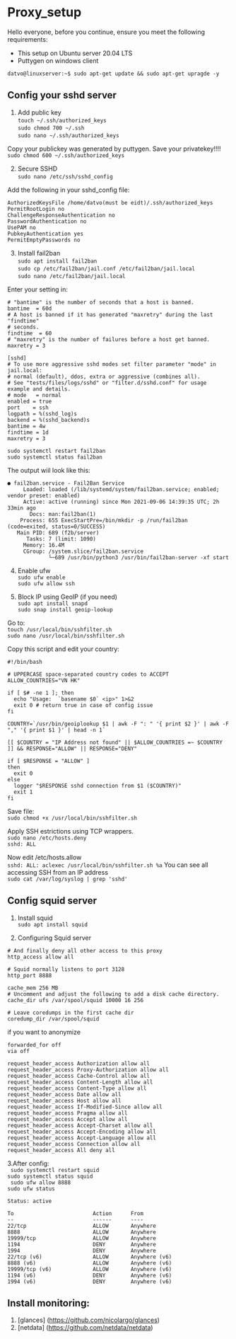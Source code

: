 # Proxy_setup
Hello everyone, before you continue, ensure you meet the following requirements:
* This setup on Ubuntu server 20.04 LTS
* Puttygen on windows client

`datvo@linuxserver:~$ sudo apt-get update && sudo apt-get upragde -y`

## Config your sshd server

1. Add public key \
`touch ~/.ssh/authorized_keys` \
`sudo chmod 700 ~/.ssh` \
`sudo nano ~/.ssh/authorized_keys ` 

Copy your publickey was generated by puttygen. Save your privatekey!!!! \
`sudo chmod 600 ~/.ssh/authorized_keys`

2. Secure SSHD \
`sudo nano /etc/ssh/sshd_config` 
  
Add the following in your sshd_config file: 
  
```
AuthorizedKeysFile /home/datvo(must be eidt)/.ssh/authorized_keys 
PermitRootLogin no 
ChallengeResponseAuthentication no 
PasswordAuthentication no 
UsePAM no 
PubkeyAuthentication yes 
PermitEmptyPasswords no
```

3. Install fail2ban \
`sudo apt install fail2ban` \
`sudo cp /etc/fail2ban/jail.conf /etc/fail2ban/jail.local` \
`sudo nano /etc/fail2ban/jail.local`  
  
Enter your setting in:
```
# "bantime" is the number of seconds that a host is banned.  
bantime  = 60d 
# A host is banned if it has generated "maxretry" during the last "findtime" 
# seconds. 
findtime  = 60 
# "maxretry" is the number of failures before a host get banned. 
maxretry = 3 
```
  
```
[sshd] 
# To use more aggressive sshd modes set filter parameter "mode" in jail.local: 
# normal (default), ddos, extra or aggressive (combines all). 
# See "tests/files/logs/sshd" or "filter.d/sshd.conf" for usage example and details. 
# mode   = normal 
enabled = true 
port    = ssh 
logpath = %(sshd_log)s 
backend = %(sshd_backend)s 
bantime = 4w 
findtime = 1d 
maxretry = 3
```
  
`sudo systemctl restart fail2ban` \
`sudo systemctl status fail2ban` 
    
The output wiil look like this: 
```
● fail2ban.service - Fail2Ban Service
     Loaded: loaded (/lib/systemd/system/fail2ban.service; enabled; vendor preset: enabled)
     Active: active (running) since Mon 2021-09-06 14:39:35 UTC; 2h 33min ago
       Docs: man:fail2ban(1)
    Process: 655 ExecStartPre=/bin/mkdir -p /run/fail2ban (code=exited, status=0/SUCCESS)
   Main PID: 689 (f2b/server)
      Tasks: 7 (limit: 1090)
     Memory: 16.4M
     CGroup: /system.slice/fail2ban.service
             └─689 /usr/bin/python3 /usr/bin/fail2ban-server -xf start

```
    
4. Enable ufw \
`sudo ufw enable` \
`sudo ufw allow ssh`  
    
5. Block IP using GeoIP (if you need) \
  `sudo apt install snapd` \
  `sudo snap install geoip-lookup` 
  
  Go to: \
  `touch /usr/local/bin/sshfilter.sh` \
  `sudo nano /usr/local/bin/sshfilter.sh`  
    
Copy this script and edit your country: 
    
```
#!/bin/bash

# UPPERCASE space-separated country codes to ACCEPT
ALLOW_COUNTRIES="VN HK"

if [ $# -ne 1 ]; then
  echo "Usage:  `basename $0` <ip>" 1>&2
  exit 0 # return true in case of config issue
fi

COUNTRY=`/usr/bin/geoiplookup $1 | awk -F ": " '{ print $2 }' | awk -F "," '{ print $1 }' | head -n 1`

[[ $COUNTRY = "IP Address not found" || $ALLOW_COUNTRIES =~ $COUNTRY ]] && RESPONSE="ALLOW" || RESPONSE="DENY"

if [ $RESPONSE = "ALLOW" ]
then
  exit 0
else
  logger "$RESPONSE sshd connection from $1 ($COUNTRY)"
  exit 1
fi

```

Save file: \
`sudo chmod +x /usr/local/bin/sshfilter.sh` 
    
Apply SSH estrictions using TCP wrappers. \
`sudo nano /etc/hosts.deny` \
`sshd: ALL`

Now edit /etc/hosts.allow \
`sshd: ALL: aclexec /usr/local/bin/sshfilter.sh %a` You can see all accessing SSH from an IP address \
`sudo cat /var/log/syslog | grep 'sshd'`

## Config squid server
  
1. Install squid \
`sudo apt install squid`
    
2. Configuring Squid server
  
```
# And finally deny all other access to this proxy
http_access allow all

# Squid normally listens to port 3128
http_port 8888

cache_mem 256 MB
# Uncomment and adjust the following to add a disk cache directory.
cache_dir ufs /var/spool/squid 10000 16 256

# Leave coredumps in the first cache dir
coredump_dir /var/spool/squid
```

if you want to anonymize 
```
forwarded_for off
via off

request_header_access Authorization allow all
request_header_access Proxy-Authorization allow all
request_header_access Cache-Control allow all
request_header_access Content-Length allow all
request_header_access Content-Type allow all
request_header_access Date allow all
request_header_access Host allow all
request_header_access If-Modified-Since allow all
request_header_access Pragma allow all
request_header_access Accept allow all
request_header_access Accept-Charset allow all
request_header_access Accept-Encoding allow all
request_header_access Accept-Language allow all
request_header_access Connection allow all
request_header_access All deny all
```
    
3.After config: \
` sudo systemctl restart squid` \
` sudo systemctl status squid ` \
` sudo ufw allow 8888` \
`sudo ufw status` 

```
Status: active

To                         Action      From
--                         ------      ----
22/tcp                     ALLOW       Anywhere
8888                       ALLOW       Anywhere
19999/tcp                  ALLOW       Anywhere
1194                       DENY        Anywhere
1994                       DENY        Anywhere
22/tcp (v6)                ALLOW       Anywhere (v6)
8888 (v6)                  ALLOW       Anywhere (v6)
19999/tcp (v6)             ALLOW       Anywhere (v6)
1194 (v6)                  DENY        Anywhere (v6)
1994 (v6)                  DENY        Anywhere (v6)

```
  
## Install monitoring:
1. [glances] (https://github.com/nicolargo/glances)
2. [netdata] (https://github.com/netdata/netdata)
  
  
  
  
  
  
  

